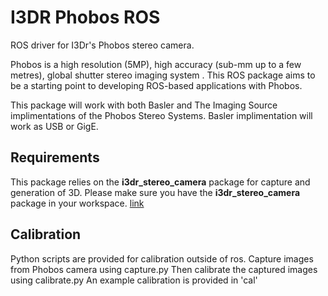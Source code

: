 # I3DR Phobos ROS

ROS driver for I3Dr's Phobos stereo camera.

Phobos is a high resolution (5MP), high accuracy (sub-mm up to a few metres), global shutter stereo imaging system . This ROS package aims to be a starting point to developing ROS-based applications with Phobos. 

This package will work with both Basler and The Imaging Source implimentations of the Phobos Stereo Systems.
Basler implimentation will work as USB or GigE. 

## Requirements

This package relies on the **i3dr_stereo_camera** package for capture and generation of 3D. Please make sure you have the **i3dr_stereo_camera** package in your workspace.
[link](https://github.com/i3drobotics/i3dr_stereo_camera-ros.git)

## Calibration
Python scripts are provided for calibration outside of ros. 
Capture images from Phobos camera using capture.py
Then calibrate the captured images using calibrate.py
An example calibration is provided in 'cal'